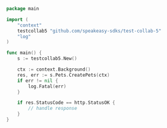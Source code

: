 <!-- Start SDK Example Usage -->


```go
package main

import (
	"context"
	testcollab5 "github.com/speakeasy-sdks/test-collab-5"
	"log"
)

func main() {
	s := testcollab5.New()

	ctx := context.Background()
	res, err := s.Pets.CreatePets(ctx)
	if err != nil {
		log.Fatal(err)
	}

	if res.StatusCode == http.StatusOK {
		// handle response
	}
}

```
<!-- End SDK Example Usage -->